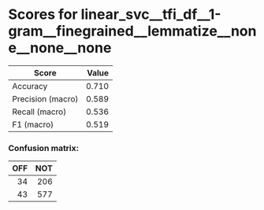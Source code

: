 # Scores for linear_svc__tfi_df__1-gram__finegrained__lemmatize__none__none__none
|      Score      |Value|
|-----------------|----:|
|Accuracy         |0.710|
|Precision (macro)|0.589|
|Recall (macro)   |0.536|
|F1 (macro)       |0.519|

### Confusion matrix:
|OFF|NOT|
|--:|--:|
| 34|206|
| 43|577|
